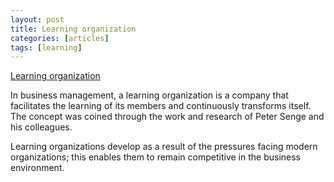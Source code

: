 ```yaml
---
layout: post
title: Learning organization
categories: [articles]
tags: [learning]
---
```


[Learning organization](https://en.wikipedia.org/wiki/Learning_organization)

In business management, a learning organization is a company that facilitates the learning of its members and continuously transforms itself. The concept was coined through the work and research of Peter Senge and his colleagues.

Learning organizations develop as a result of the pressures facing modern organizations; this enables them to remain competitive in the business environment.
